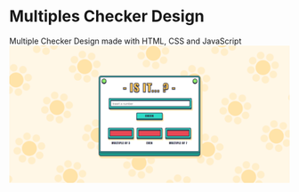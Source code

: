 # Multiples Checker Design
Multiple Checker Design made with HTML, CSS and JavaScript
<img src="MultipleCheckerDesign__Koalba.png">
